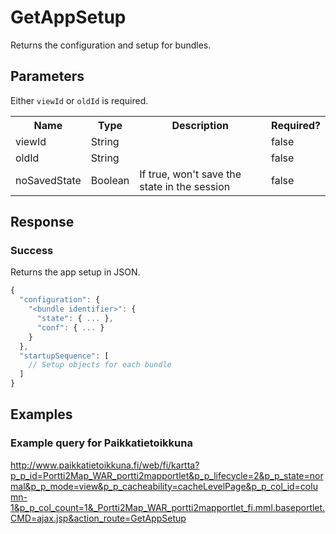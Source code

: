 # GetAppSetup
Returns the configuration and setup for bundles.

## Parameters
Either `viewId` or `oldId` is required.
<table>
  <tr>
    <th>Name</th>
    <th>Type</th>
    <th>Description</th>
    <th>Required?</th>
  </tr>
  <tr>
    <td>viewId</td>
    <td>String</td>
    <td></td>
    <td>false</td>
  </tr>
  <tr>
    <td>oldId</td>
    <td>String</td>
    <td></td>
    <td>false</td>
  </tr>
  <tr>
    <td>noSavedState</td>
    <td>Boolean</td>
    <td>If true, won't save the state in the session</td>
    <td>false</td>
  </tr>
</table>

## Response

### Success
Returns the app setup in JSON.

```javascript
{
  "configuration": {
    "<bundle identifier>": {
      "state": { ... },
      "conf": { ... }
    }
  },
  "startupSequence": [
    // Setup objects for each bundle
  ]
}
```

## Examples

### Example query for Paikkatietoikkuna
http://www.paikkatietoikkuna.fi/web/fi/kartta?p_p_id=Portti2Map_WAR_portti2mapportlet&p_p_lifecycle=2&p_p_state=normal&p_p_mode=view&p_p_cacheability=cacheLevelPage&p_p_col_id=column-1&p_p_col_count=1&_Portti2Map_WAR_portti2mapportlet_fi.mml.baseportlet.CMD=ajax.jsp&action_route=GetAppSetup
